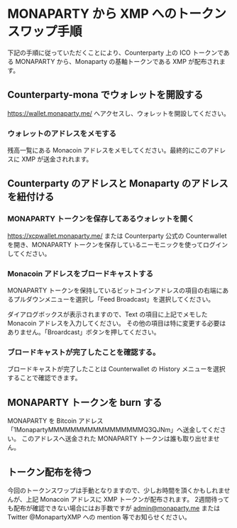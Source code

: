 # MONAPARTY から XMP へのトークンスワップ手順

下記の手順に従っていただくことにより、Counterparty 上の ICO トークンである MONAPARTY から、Monaparty の基軸トークンである XMP が配布されます。

## Counterparty-mona でウォレットを開設する

https://wallet.monaparty.me/ へアクセスし、ウォレットを開設してください。

### ウォレットのアドレスをメモする

残高一覧にある Monacoin アドレスをメモしてください。最終的にこのアドレスに XMP が送金されれます。

## Counterparty のアドレスと Monaparty のアドレスを紐付ける

### MONAPARTY トークンを保存してあるウォレットを開く

https://xcpwallet.monaparty.me/ または Counterparty 公式の Counterwallet を開き、MONAPARTY トークンを保存しているニーモニックを使ってログインしてください。

### Monacoin アドレスをブロードキャストする

MONAPARTY トークンを保持しているビットコインアドレスの項目の右端にあるプルダウンメニューを選択し「Feed Broadcast」を選択してください。

ダイアログボックスが表示されますので、Text の項目に上記でメモした Monacoin アドレスを入力してください。
その他の項目は特に変更する必要はありません。「Broardcast」ボタンを押してください。

### ブロードキャストが完了したことを確認する。

ブロードキャストが完了したことは Counterwallet の History メニューを選択することで確認できます。

## MONAPARTY トークンを burn する

MONAPARTY を Bitcoin アドレス「1MonapartyMMMMMMMMMMMMMMMMMQ3QJNm」へ送金してください。
このアドレスへ送金された MONAPARTY トークンは誰も取り出せません。

## トークン配布を待つ

今回のトークンスワップは手動となりますので、少しお時間を頂くかもしれませんが、上記 Monacoin アドレスに XMP トークンが配布されます。
2週間待っても配布が確認できない場合にはお手数ですが admin@monaparty.me または Twitter @MonapartyXMP への mention 等でお知らせください。

